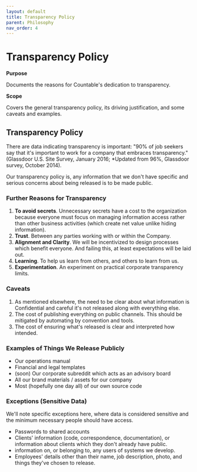 ```yaml
---
layout: default
title: Transparency Policy
parent: Philosophy
nav_order: 4
---
```


# Transparency Policy

**Purpose**

Documents the reasons for Countable's dedication to transparency.

**Scope**

Covers the general transparency policy, its driving justification, and some caveats and examples.

## Transparency Policy

There are data indicating transparency is important: "90% of job seekers say that it's important to work for a company that embraces transparency." (Glassdoor U.S. Site Survey, January 2016; \*Updated from 96%, Glassdoor survey, October 2014).

Our transparency policy is, any information that we don't have specific and serious concerns about being released is to be made public.

### Further Reasons for Transparency

1.  **To avoid secrets**. Unnecessary secrets have a cost to the organization because everyone must focus on managing information access rather than other business activities (which create net value unlike hiding information).
2.  **Trust**. Between any parties working with or within the Company.
3.  **Alignment and Clarity**. We will be incentivized to design processes which benefit everyone. And failing this, at least expectations will be laid out.
4.  **Learning**. To help us learn from others, and others to learn from us.
5.  **Experimentation**. An experiment on practical corporate transparency limits.

### Caveats

1.  As mentioned elsewhere, the need to be clear about what information is Confidential and careful it's not released along with everything else.
2.  The cost of publishing everything on public channels. This should be mitigated by automating by convention and tools.
3.  The cost of ensuring what's released is clear and interpreted how intended.

### Examples of Things We Release Publicly

  - Our operations manual
  - Financial and legal templates
  - (soon) Our corporate subreddit which acts as an advisory board
  - All our brand materials / assets for our company
  - Most (hopefully one day all) of our own source code

### Exceptions (Sensitive Data)

We'll note specific exceptions here, where data is considered sensitive and the minimum necessary people should have access.

  - Passwords to shared accounts
  - Clients' information (code, correspondence, documentation), or information about clients which they don't already have public.
  - information on, or belonging to, any users of systems we develop.
  - Employees' details other than their name, job description, photo, and things they've chosen to release.
